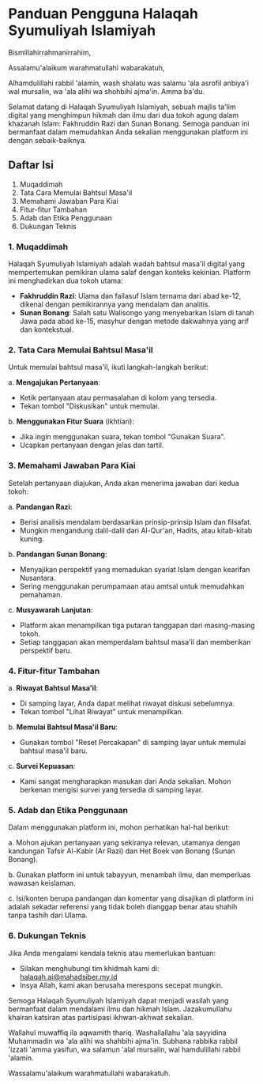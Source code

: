# Panduan Pengguna Halaqah Syumuliyah Islamiyah

Bismillahirrahmanirrahim,

Assalamu'alaikum warahmatullahi wabarakatuh,

Alhamdulillahi rabbil 'alamin, wash shalatu was salamu 'ala asrofil anbiya'i wal mursalin, wa 'ala alihi wa shohbihi ajma'in. Amma ba'du.

Selamat datang di Halaqah Syumuliyah Islamiyah, sebuah majlis ta'lim digital yang menghimpun hikmah dan ilmu dari dua tokoh agung dalam khazanah Islam: Fakhruddin Razi dan Sunan Bonang. Semoga panduan ini bermanfaat dalam memudahkan Anda sekalian menggunakan platform ini dengan sebaik-baiknya.

## Daftar Isi

1. Muqaddimah
2. Tata Cara Memulai Bahtsul Masa'il
3. Memahami Jawaban Para Kiai
4. Fitur-fitur Tambahan
5. Adab dan Etika Penggunaan
6. Dukungan Teknis

### 1. Muqaddimah

Halaqah Syumuliyah Islamiyah adalah wadah bahtsul masa'il digital yang mempertemukan pemikiran ulama salaf dengan konteks kekinian. Platform ini menghadirkan dua tokoh utama:

- **Fakhruddin Razi**: Ulama dan failasuf Islam ternama dari abad ke-12, dikenal dengan pemikirannya yang mendalam dan analitis.
- **Sunan Bonang**: Salah satu Walisongo yang menyebarkan Islam di tanah Jawa pada abad ke-15, masyhur dengan metode dakwahnya yang arif dan kontekstual.

### 2. Tata Cara Memulai Bahtsul Masa'il

Untuk memulai bahtsul masa'il, ikuti langkah-langkah berikut:

a. **Mengajukan Pertanyaan**:

- Ketik pertanyaan atau permasalahan di kolom yang tersedia.
- Tekan tombol "Diskusikan" untuk memulai.

b. **Menggunakan Fitur Suara** (ikhtiari):

- Jika ingin menggunakan suara, tekan tombol "Gunakan Suara".
- Ucapkan pertanyaan dengan jelas dan tartil.

### 3. Memahami Jawaban Para Kiai

Setelah pertanyaan diajukan, Anda akan menerima jawaban dari kedua tokoh:

a. **Pandangan Razi**:

- Berisi analisis mendalam berdasarkan prinsip-prinsip Islam dan filsafat.
- Mungkin mengandung dalil-dalil dari Al-Qur'an, Hadits, atau kitab-kitab kuning.

b. **Pandangan Sunan Bonang**:

- Menyajikan perspektif yang memadukan syariat Islam dengan kearifan Nusantara.
- Sering menggunakan perumpamaan atau amtsal untuk memudahkan pemahaman.

c. **Musyawarah Lanjutan**:

- Platform akan menampilkan tiga putaran tanggapan dari masing-masing tokoh.
- Setiap tanggapan akan memperdalam bahtsul masa'il dan memberikan perspektif baru.

### 4. Fitur-fitur Tambahan

a. **Riwayat Bahtsul Masa'il**:

- Di samping layar, Anda dapat melihat riwayat diskusi sebelumnya.
- Tekan tombol "Lihat Riwayat" untuk menampilkan.

b. **Memulai Bahtsul Masa'il Baru**:

- Gunakan tombol "Reset Percakapan" di samping layar untuk memulai bahtsul masa'il baru.

c. **Survei Kepuasan**:

- Kami sangat mengharapkan masukan dari Anda sekalian. Mohon berkenan mengisi survei yang tersedia di samping layar.

### 5. Adab dan Etika Penggunaan

Dalam menggunakan platform ini, mohon perhatikan hal-hal berikut:

a. Mohon ajukan pertanyaan yang sekiranya relevan, utamanya dengan kandungan Tafsir Al-Kabir (Ar Razi) dan Het Boek van Bonang (Sunan Bonang).

b. Gunakan platform ini untuk tabayyun, menambah ilmu, dan memperluas wawasan keislaman.

c. Isi/konten berupa pandangan dan komentar yang disajikan di platform ini adalah sekadar referensi yang tidak boleh dianggap benar atau shahih tanpa tashih dari Ulama.

### 6. Dukungan Teknis

Jika Anda mengalami kendala teknis atau memerlukan bantuan:

- Silakan menghubungi tim khidmah kami di: <halaqah.ai@mahadsiber.my.id>
- Insya Allah, kami akan berusaha merespons secepat mungkin.

Semoga Halaqah Syumuliyah Islamiyah dapat menjadi wasilah yang bermanfaat dalam mendalami ilmu dan hikmah Islam. Jazakumullahu khairan katsiran atas partisipasi ikhwan-akhwat sekalian.

Wallahul muwaffiq ila aqwamith thariq. Washallallahu 'ala sayyidina Muhammadin wa 'ala alihi wa shahbihi ajma'in. Subhana rabbika rabbil 'izzati 'amma yasifun, wa salamun 'alal mursalin, wal hamdulillahi rabbil 'alamin.

Wassalamu'alaikum warahmatullahi wabarakatuh.
